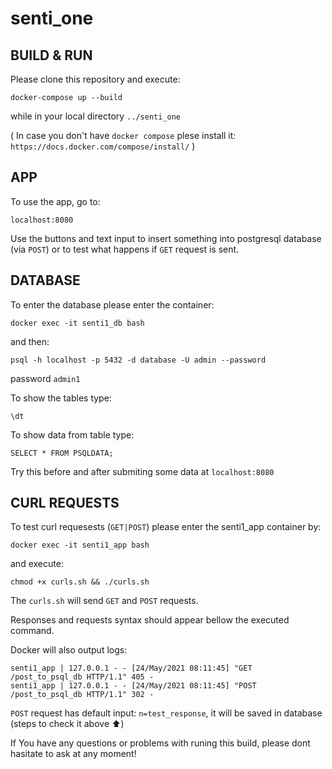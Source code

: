 # senti_one

## BUILD & RUN

Please clone this repository and execute:
```
docker-compose up --build
```
while in your local directory `../senti_one`


( In case you don't have `docker compose` plese install it:
```https://docs.docker.com/compose/install/``` )

## APP

To use the app, go to:
```
localhost:8080
```
Use the buttons and text input to insert something into postgresql database (via `POST`) or to test what happens if `GET` request is sent.

## DATABASE
To enter the database please enter the container:
```
docker exec -it senti1_db bash
```
and then:
```
psql -h localhost -p 5432 -d database -U admin --password
```
password `admin1`

To show the tables type:
```
\dt
```
To show data from table type:
```
SELECT * FROM PSQLDATA;
```
Try this before and after submiting some data at `localhost:8080` 
## CURL REQUESTS
To test curl requesests (`GET|POST`) please enter the senti1_app container by:
```
docker exec -it senti1_app bash
```
and execute:
```
chmod +x curls.sh && ./curls.sh
```
The `curls.sh` will send `GET` and `POST` requests. 

Responses and requests syntax should appear bellow the executed command.

Docker will also output logs:
```
senti1_app | 127.0.0.1 - - [24/May/2021 08:11:45] "GET /post_to_psql_db HTTP/1.1" 405 -
senti1_app | 127.0.0.1 - - [24/May/2021 08:11:45] "POST /post_to_psql_db HTTP/1.1" 302 -
```
`POST` request has default input: `n=test_response`, it will be saved in database (steps to check it above ⬆️)



If You have any questions or problems with runing this build, please dont hasitate to ask at any moment!
